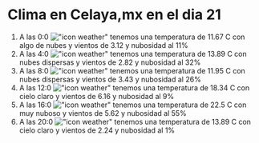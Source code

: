 # Clima en Celaya,mx en el dia 21

1. A las 0:0 !["icon weather"](http://openweathermap.org/img/w/02n.png) tenemos una temperatura de 11.67 C con algo de nubes y  vientos de 3.12 y nubosidad al 11%
1. A las 4:0 !["icon weather"](http://openweathermap.org/img/w/03n.png) tenemos una temperatura de 13.89 C con nubes dispersas y  vientos de 2.82 y nubosidad al 32%
1. A las 8:0 !["icon weather"](http://openweathermap.org/img/w/03d.png) tenemos una temperatura de 11.95 C con nubes dispersas y  vientos de 3.43 y nubosidad al 26%
1. A las 12:0 !["icon weather"](http://openweathermap.org/img/w/01d.png) tenemos una temperatura de 18.34 C con cielo claro y  vientos de 6.16 y nubosidad al 9%
1. A las 16:0 !["icon weather"](http://openweathermap.org/img/w/04d.png) tenemos una temperatura de 22.5 C con muy nuboso y  vientos de 5.62 y nubosidad al 55%
1. A las 20:0 !["icon weather"](http://openweathermap.org/img/w/01n.png) tenemos una temperatura de 13.89 C con cielo claro y  vientos de 2.24 y nubosidad al 1%

